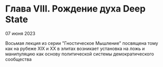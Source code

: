 # Глава VIII. Рождение духа Deep State

07 июня 2023

Восьмая лекция из серии "Гностическое Мышление" посвящена тому как на рубеже XIX и XX в элитах возникает установка на ложь и манипуляцию как основу политической системы демократического сообщества
